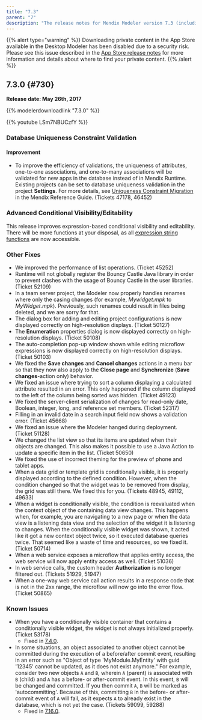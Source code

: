 ```yaml
---
title: "7.3"
parent: "7"
description: "The release notes for Mendix Modeler version 7.3 (including all patches) with details on new features, bug fixes, and known issues."
---
```


{{% alert type="warning" %}}
Downloading private content in the App Store available in the Desktop Modeler has been disabled due to a security risk. Please see this issue described in the [App Store release notes](../app-store/index#private-fix) for more information and details about where to find your private content.
{{% /alert %}}

## 7.3.0 {#730}

**Release date: May 26th, 2017**

{{% modelerdownloadlink "7.3.0" %}}

{{% youtube LSm7NBUCzfY %}}

### Database Uniqueness Constraint Validation

#### Improvement

* To improve the efficiency of validations, the uniqueness of attributes, one-to-one associations, and one-to-many associations will be validated for new apps in the database instead of in Mendix Runtime. Existing projects can be set to database uniqueness validation in the project **Settings**. For more details, see [Uniqueness Constraint Migration](/refguide7/uniqueness-constraint-migration) in the Mendix Reference Guide. (Tickets 47178, 46452)

### Advanced Conditional Visibility/Editability

This release improves expression-based conditional visibility and editability. There will be more functions at your disposal, as all [expression string functions](/refguide7/string-function-calls) are now accessible.

### Other Fixes

* We improved the performance of list operations. (Ticket 45252)
* Runtime will not globally register the Bouncy Castle Java library in order to prevent clashes with the usage of Bouncy Castle in the user libraries. (Ticket 52109)
* In a team server project, the Modeler now properly handles renames where only the casing changes (for example, *Mywidget.mpk* to *MyWidget.mpk*). Previously, such renames could result in files being deleted, and we are sorry for that.
* The dialog box for adding and editing project configurations is now displayed correctly on high-resolution displays. (Ticket 50127)
* The **Enumeration** properties dialog is now displayed correctly on high-resolution displays. (Ticket 50108)
* The auto-completion pop-up window shown while editing microflow expressions is now displayed correctly on high-resolution displays. (Ticket 50103)
* We fixed the **Save changes** and **Cancel changes** actions in a menu bar so that they now also apply to the **Close page** and **Synchronize** (**Save changes**-action only) behavior.
* We fixed an issue where trying to sort a column displaying a calculated attribute resulted in an error. This only happened if the column displayed to the left of the column being sorted was hidden. (Ticket 49123)
* <a name="RN730"></a>We fixed the server-client serialization of changes for read-only date, Boolean, integer, long, and reference set members. (Ticket 52317)
* Filling in an invalid date in a search input field now shows a validation error. (Ticket 45668)
* We fixed an issue where the Modeler hanged during deployment. (Ticket 51128)
* <a name="RN730_1"></a>We changed the list view so that its items are updated when their objects are changed. This also makes it possible to use a Java Action to update a specific item in the list. (Ticket 50650)
* We fixed the use of incorrect theming for the preview of phone and tablet apps.
* When a data grid or template grid is conditionally visible, it is properly displayed according to the defined condition. However, when the condition changed so that the widget was to be removed from display, the grid was still there. We fixed this for you. (Tickets 48945, 49112, 49633)
* When a widget is conditionally visible, the condition is reevaluated when the context object of the containing data view changes. This happens when, for example, you are navigating to a new page or when the data view is a listening data view and the selection of the widget it is listening to changes. When the conditionally visible widget was shown, it acted like it got a new context object twice, so it executed database queries twice. That seemed like a waste of time and resources, so we fixed it. (Ticket 50714)
* When a web service exposes a microflow that applies entity access, the web service will now apply entity access as well. (Ticket 51036)
* In web service calls, the custom header **Authorization** is no longer filtered out. (Tickets 51929, 51947)
* When a one-way web service call action results in a response code that is not in the 2xx range, the microflow will now go into the error flow. (Ticket 50865)

### Known Issues

* When you have a conditionally visible container that contains a conditionally visible widget, the widget is not always initialized properly. (Ticket 53178)
	* Fixed in [7.4.0](7.4#RN740).
* In some situations, an object associated to another object cannot be committed during the execution of a before/after commit event, resulting in an error such as "Object of type 'MyModule.MyEntity' with guid '12345' cannot be updated, as it does not exist anymore." For example, consider two new objects `A` and `B`, wherein `A` (parent) is associated with `B` (child) and `A` has a before- or after-commit event. In this event, `B` will be changed and committed. If you then commit `A`, `B` will be marked as 'autocommitting'. Because of this, committing `B` in the before- or after-commit event of `A` will fail, as it expects `A` to already exist in the database, which is not yet the case. (Tickets 59099, 59288)
	* Fixed in [7.16.0](7.16#59099).
